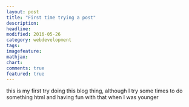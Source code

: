 ```yaml
---
layout: post
title: "First time trying a post"
description: 
headline: 
modified: 2016-05-26
category: webdevelopment
tags: 
imagefeature: 
mathjax: 
chart: 
comments: true
featured: true
---
```

this is my first try doing this blog thing, although I try some times to do something html and having fun with that when I was younger 
